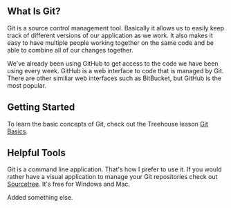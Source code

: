 What Is Git?
------------

Git is a source control management tool. Basically it allows us to easily keep track of different versions of our application as we work. It also makes it easy to have multiple people working together on the same code and be able to combine all of our changes together.

We've already been using GitHub to get access to the code we have been using every week. GitHub is a web interface to code that is managed by Git. There are other similiar web interfaces such as BitBucket, but GitHub is the most popular. 

Getting Started
---------------

To learn the basic concepts of Git, check out the Treehouse lesson [Git Basics](http://teamtreehouse.com/library/git-basics).

Helpful Tools
-------------

Git is a command line application.  That's how I prefer to use it. If you would rather have a visual application to manage your Git repositories check out [Sourcetree](http://www.sourcetreeapp.com/). It's free for Windows and Mac.

Added something else.